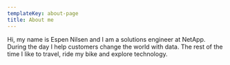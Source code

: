 ```yaml
---
templateKey: about-page
title: About me
---
```

Hi, my name is Espen Nilsen and I am a solutions engineer at NetApp. During the day I help customers change the world with data. The rest of the time I like to travel, ride my bike and explore technology.

